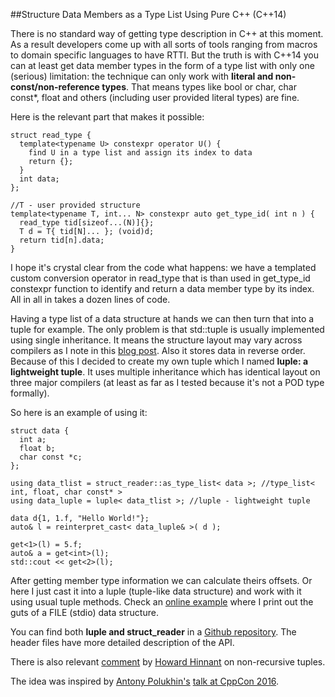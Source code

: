 
##Structure Data Members as a Type List Using Pure C++ (C++14)

  There is no standard way of getting type description in C++ at this moment. As a result 
  developers come up with all sorts of tools ranging from macros to domain specific languages 
  to have RTTI. But the truth is with C++14 you can at least get data member types in the form of
  a type list with only one (serious) limitation: the technique can only work with **literal and 
  non-const/non-reference types**. That means types like bool or char, char const\*, float  and 
  others (including user provided literal types) are fine.

  Here is the relevant part that makes it possible:

    struct read_type {
      template<typename U> constexpr operator U() {
        find U in a type list and assign its index to data
        return {};
      }
      int data;
    };
    
    //T - user provided structure
    template<typename T, int... N> constexpr auto get_type_id( int n ) {
      read_type tid[sizeof...(N)]{};
      T d = T{ tid[N]... }; (void)d;
      return tid[n].data;
    }

  I hope it's crystal clear from the code what happens: we have a templated custom conversion
  operator in read\_type that is than used in get\_type\_id constexpr function to identify and
  return a data member type by its index. All in all in takes a dozen lines of code.

  Having a type list of a data structure at hands we can then turn that into a tuple for example.
  The only problem is that std::tuple is usually implemented using single inheritance. It means
  the structure layout may vary across compilers as I note in this [blog post][l]. Also it stores
  data in reverse order. Because of this I decided to create my own tuple which I named 
  **luple: a lightweight tuple**. It uses multiple inheritance which has identical layout on 
  three major compilers (at least as far as I tested because it's not a POD type formally).

  So here is an example of using it:

    struct data {
      int a;
      float b;
      char const *c;
    };
    
    using data_tlist = struct_reader::as_type_list< data >; //type_list< int, float, char const* >
    using data_luple = luple< data_tlist >; //luple - lightweight tuple
    
    data d{1, 1.f, "Hello World!"};
    auto& l = reinterpret_cast< data_luple& >( d );
    
    get<1>(l) = 5.f;
    auto& a = get<int>(l);
    std::cout << get<2>(l);

  After getting member type information we can calculate theirs offsets. Or here I just cast it 
  into a luple (tuple-like data structure) and work with it using usual tuple methods.
  Check an [online example][d] where I print out the guts of a FILE (stdio) data structure.

  You can find both **luple and struct\_reader** in a [Github repository][git]. The header files
  have more detailed description of the API.

  There is also relevant [comment](https://goo.gl/uL9hgC) by [Howard Hinnant][h] on non-recursive 
  tuples.

  The idea was inspired by [Antony Polukhin's][anton] [talk at CppCon 2016][cppcon].


  [cppcon]: https://www.youtube.com/watch?v=abdeAew3gmQ "C++14 Reflections Without Macros, Markup nor External Tooling"
  [anton]: http://apolukhin.github.io/ "Antony Polukhin"
  [h]: https://howardhinnant.github.io/ "Howard Hinnant"
  [l]: http://alexpolt.github.io/struct-layout.html "Visual C++ Struct Layout Reminder"
  [d]: https://goo.gl/vS46PL "Struct Reader Online Example"
  [git]: https://github.com/alexpolt/luple "Luple: a lightweight tuple and Struct Reader"


